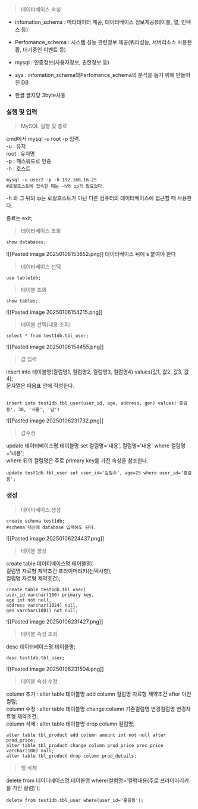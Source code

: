 > 데이터베이스 속성

- infomation_schema : 메타데이터 제공, 데이터베이스 정보제공(테이블, 열, 인덱스 등)
- Perfomance_schema : 시스템 성능 관련정보 제공(쿼리성능, 서버리소스 사용현황, 대기중인 이벤트 등)
- mysql : 인증정보(사용자정보, 권한정보 등)
- sys : infomation_schema와Perfomance_schema의 분석을 돕기 위해 만들어진 DB

- 한글 글자당 3byte사용

### 실행 및 입력

> MySQL 실행 및 종료

cmd에서 mysql -u root -p 입력.  
-u : 유저  
root : 유저명  
-p : 패스워드로 인증  
-h : 호스트
```mysql
mysql -u user2 -p -h 192.168.16.25
#로컬호스트에 접속할 때는 -h와 ip가 필요없다.
```
-h 와 그 뒤의 ip는 로컬호스트가 아닌 다른 컴퓨터의 데이터베이스에 접근할 때 사용한다.

종료는 exit;


> 데이터베이스 조회

```mysql
show databases;
```
![[Pasted image 20250106153852.png]]
데이터베이스 뒤에 s 붙여야 한다

> 데이터베이스 선택

```mysql
use table1db;
```

> 테이블 조회

```mysql
show tables;
```
![[Pasted image 20250106154215.png]]

> 테이블 선택(내용 조회)

``` mysql
select * from test1db.tbl_user;
```
![[Pasted image 20250106154455.png]]

> 값 입력

insert into 테이블명(컬럼명1, 컬럼명2, 컬럼명3, 컬럼명4) values(값1, 값2, 값3, 값4);  
문자열은 따옴표 안에 작성한다.
``` mysql

insert into test1db.tbl_user(user_id, age, address, gen) values('홍길동', 30, '서울', '남')
```
![[Pasted image 20250106231732.png]]

> 값수정

update 데이터베이스명.테이블명 set 컬럼명='내용', 컬럼명='내용' where 컬럼명='내용';  
where 뒤의 컬럼명은 주로 primary key를 가진 속성을 참조한다.
``` mysql
update test1db.tbl_user set user_id='김범수', age=25 where user_id='홍길동';
```


### 생성

> 데이터베이스 생성

``` mysql
create schema test1db;
#schema 대신에 database 입력해도 된다.
```
![[Pasted image 20250106224437.png]]

> 테이블 생성

create table 데이터베이스명.테이블명(  
컬럼명 자료형 제약조건 프라이머리키(선택사항),  
컬럼명 자료형 제약조건);  

```  mysql
create table test1db.tbl_user(
user_id varchar(100) primary key,
age int not null,
address varchar(1024) null,
gen varchar(100)) not null;
```
![[Pasted image 20250106231427.png]]

> 테이블 속성 조회

desc 데이터베이스명.테이블명;
``` mysql
desc test1db.tbl_user;
```
![[Pasted image 20250106231504.png]]

> 테이블 속성 수정

column 추가 : alter table 테이블명 add column 컬럼명 자료형 제약조건 after 이전컬럼;  
column 수정 : alter table 테이블명 change column 기존컬럼명 변경컬럼명 변경자료형 제약조건;  
column 삭제 : alter table 테이블명 drop column 컬럼명;  

``` mysql
alter table tbl_product add column amount int not null after prod_price;
alter table tbl_product change column prod_price proc_price varchar(100) null;
alter table tbl_product drop column prod_details;
```

>행 삭제

delete from 데이터베이스명.테이블명 where(컬럼명='컬럼내용(주로 프라이머리키를 가진 컬럼)');
``` mysql
delete from test1db.tbl_user where(user_id='홍길동');
```